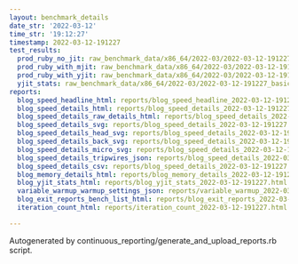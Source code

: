 ```yaml
---
layout: benchmark_details
date_str: '2022-03-12'
time_str: '19:12:27'
timestamp: 2022-03-12-191227
test_results:
  prod_ruby_no_jit: raw_benchmark_data/x86_64/2022-03/2022-03-12-191227_basic_benchmark_prod_ruby_no_jit.json
  prod_ruby_with_mjit: raw_benchmark_data/x86_64/2022-03/2022-03-12-191227_basic_benchmark_prod_ruby_with_mjit.json
  prod_ruby_with_yjit: raw_benchmark_data/x86_64/2022-03/2022-03-12-191227_basic_benchmark_prod_ruby_with_yjit.json
  yjit_stats: raw_benchmark_data/x86_64/2022-03/2022-03-12-191227_basic_benchmark_yjit_stats.json
reports:
  blog_speed_headline_html: reports/blog_speed_headline_2022-03-12-191227.html
  blog_speed_details_html: reports/blog_speed_details_2022-03-12-191227.html
  blog_speed_details_raw_details_html: reports/blog_speed_details_2022-03-12-191227.raw_details.html
  blog_speed_details_svg: reports/blog_speed_details_2022-03-12-191227.svg
  blog_speed_details_head_svg: reports/blog_speed_details_2022-03-12-191227.head.svg
  blog_speed_details_back_svg: reports/blog_speed_details_2022-03-12-191227.back.svg
  blog_speed_details_micro_svg: reports/blog_speed_details_2022-03-12-191227.micro.svg
  blog_speed_details_tripwires_json: reports/blog_speed_details_2022-03-12-191227.tripwires.json
  blog_speed_details_csv: reports/blog_speed_details_2022-03-12-191227.csv
  blog_memory_details_html: reports/blog_memory_details_2022-03-12-191227.html
  blog_yjit_stats_html: reports/blog_yjit_stats_2022-03-12-191227.html
  variable_warmup_warmup_settings_json: reports/variable_warmup_2022-03-12-191227.warmup_settings.json
  blog_exit_reports_bench_list_html: reports/blog_exit_reports_2022-03-12-191227.bench_list.html
  iteration_count_html: reports/iteration_count_2022-03-12-191227.html

---
```

Autogenerated by continuous_reporting/generate_and_upload_reports.rb script.
